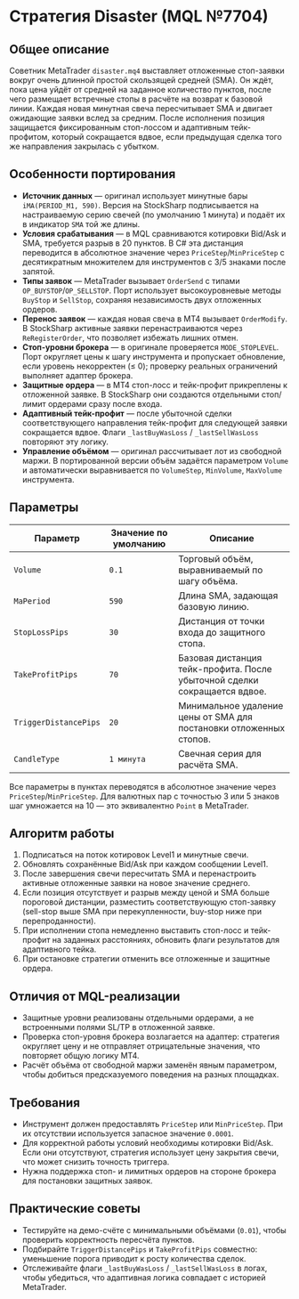 # Стратегия Disaster (MQL №7704)

## Общее описание

Советник MetaTrader `disaster.mq4` выставляет отложенные стоп-заявки вокруг очень длинной простой скользящей средней (SMA). Он ждёт, пока цена уйдёт от средней на заданное количество пунктов, после чего размещает встречные стопы в расчёте на возврат к базовой линии. Каждая новая минутная свеча пересчитывает SMA и двигает ожидающие заявки вслед за средним. После исполнения позиция защищается фиксированным стоп-лоссом и адаптивным тейк-профитом, который сокращается вдвое, если предыдущая сделка того же направления закрылась с убытком.

## Особенности портирования

* **Источник данных** — оригинал использует минутные бары `iMA(PERIOD_M1, 590)`. Версия на StockSharp подписывается на настраиваемую серию свечей (по умолчанию 1 минута) и подаёт их в индикатор `SMA` той же длины.
* **Условия срабатывания** — в MQL сравниваются котировки Bid/Ask и SMA, требуется разрыв в 20 пунктов. В C# эта дистанция переводится в абсолютное значение через `PriceStep`/`MinPriceStep` с десятикратным множителем для инструментов с 3/5 знаками после запятой.
* **Типы заявок** — MetaTrader вызывает `OrderSend` с типами `OP_BUYSTOP`/`OP_SELLSTOP`. Порт использует высокоуровневые методы `BuyStop` и `SellStop`, сохраняя независимость двух отложенных ордеров.
* **Перенос заявок** — каждая новая свеча в MT4 вызывает `OrderModify`. В StockSharp активные заявки перенастраиваются через `ReRegisterOrder`, что позволяет избежать лишних отмен.
* **Стоп-уровни брокера** — в оригинале проверяется `MODE_STOPLEVEL`. Порт округляет цены к шагу инструмента и пропускает обновление, если уровень некорректен (≤ 0); проверку реальных ограничений выполняет адаптер брокера.
* **Защитные ордера** — в MT4 стоп-лосс и тейк-профит прикреплены к отложенной заявке. В StockSharp они создаются отдельными стоп/лимит ордерами сразу после входа.
* **Адаптивный тейк-профит** — после убыточной сделки соответствующего направления тейк-профит для следующей заявки сокращается вдвое. Флаги `_lastBuyWasLoss` / `_lastSellWasLoss` повторяют эту логику.
* **Управление объёмом** — оригинал рассчитывает лот из свободной маржи. В портированной версии объём задаётся параметром `Volume` и автоматически выравнивается по `VolumeStep`, `MinVolume`, `MaxVolume` инструмента.

## Параметры

| Параметр | Значение по умолчанию | Описание |
| --- | --- | --- |
| `Volume` | `0.1` | Торговый объём, выравниваемый по шагу объёма. |
| `MaPeriod` | `590` | Длина SMA, задающая базовую линию. |
| `StopLossPips` | `30` | Дистанция от точки входа до защитного стопа. |
| `TakeProfitPips` | `70` | Базовая дистанция тейк-профита. После убыточной сделки сокращается вдвое. |
| `TriggerDistancePips` | `20` | Минимальное удаление цены от SMA для постановки отложенных стопов. |
| `CandleType` | `1 минута` | Свечная серия для расчёта SMA. |

Все параметры в пунктах переводятся в абсолютное значение через `PriceStep`/`MinPriceStep`. Для валютных пар с точностью 3 или 5 знаков шаг умножается на 10 — это эквивалентно `Point` в MetaTrader.

## Алгоритм работы

1. Подписаться на поток котировок Level1 и минутные свечи.
2. Обновлять сохранённые Bid/Ask при каждом сообщении Level1.
3. После завершения свечи пересчитать SMA и перенастроить активные отложенные заявки на новое значение среднего.
4. Если позиция отсутствует и разрыв между ценой и SMA больше пороговой дистанции, разместить соответствующую стоп-заявку (sell-stop выше SMA при перекупленности, buy-stop ниже при перепроданности).
5. При исполнении стопа немедленно выставить стоп-лосс и тейк-профит на заданных расстояниях, обновить флаги результатов для адаптивного тейка.
6. При остановке стратегии отменить все отложенные и защитные ордера.

## Отличия от MQL-реализации

* Защитные уровни реализованы отдельными ордерами, а не встроенными полями SL/TP в отложенной заявке.
* Проверка стоп-уровня брокера возлагается на адаптер: стратегия округляет цену и не отправляет отрицательные значения, что повторяет общую логику MT4.
* Расчёт объёма от свободной маржи заменён явным параметром, чтобы добиться предсказуемого поведения на разных площадках.

## Требования

* Инструмент должен предоставлять `PriceStep` или `MinPriceStep`. При их отсутствии используется запасное значение `0.0001`.
* Для корректной работы условий необходимы котировки Bid/Ask. Если они отсутствуют, стратегия использует цену закрытия свечи, что может снизить точность триггера.
* Нужна поддержка стоп- и лимитных ордеров на стороне брокера для постановки защитных заявок.

## Практические советы

* Тестируйте на демо-счёте с минимальными объёмами (`0.01`), чтобы проверить корректность пересчёта пунктов.
* Подбирайте `TriggerDistancePips` и `TakeProfitPips` совместно: уменьшение порога приводит к росту количества сделок.
* Отслеживайте флаги `_lastBuyWasLoss` / `_lastSellWasLoss` в логах, чтобы убедиться, что адаптивная логика совпадает с историей MetaTrader.
